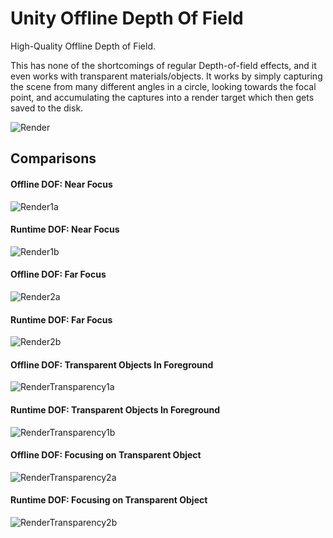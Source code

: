 # Unity Offline Depth Of Field

High-Quality Offline Depth of Field.

This has none of the shortcomings of regular Depth-of-field effects, and it even works with transparent materials/objects. It works by simply capturing the scene from many different angles in a circle, looking towards the focal point, and accumulating the captures into a render target which then gets saved to the disk.

![Render](GithubContent/Render.png)

## Comparisons

#### Offline DOF: Near Focus
![Render1a](GithubContent/Render1a.png)

#### Runtime DOF: Near Focus
![Render1b](GithubContent/Render1b.png)

#### Offline DOF: Far Focus
![Render2a](GithubContent/Render2a.png)

#### Runtime DOF: Far Focus
![Render2b](GithubContent/Render2b.png)

#### Offline DOF: Transparent Objects In Foreground
![RenderTransparency1a](GithubContent/RenderTransparency1a.png)

#### Runtime DOF: Transparent Objects In Foreground
![RenderTransparency1b](GithubContent/RenderTransparency1b.png)

#### Offline DOF: Focusing on Transparent Object
![RenderTransparency2a](GithubContent/RenderTransparency2a.png)

#### Runtime DOF: Focusing on Transparent Object
![RenderTransparency2b](GithubContent/RenderTransparency2b.png)
